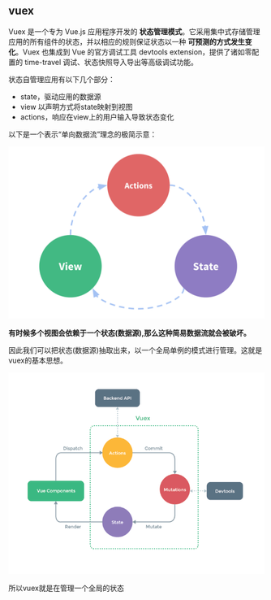 ## vuex
Vuex 是一个专为 Vue.js 应用程序开发的 **状态管理模式**。它采用集中式存储管理应用的所有组件的状态，并以相应的规则保证状态以一种 **可预测的方式发生变化**。Vuex 也集成到 Vue 的官方调试工具 devtools extension，提供了诸如零配置的 time-travel 调试、状态快照导入导出等高级调试功能。

状态自管理应用有以下几个部分：

 - state，驱动应用的数据源
 - view 以声明方式将state映射到视图
 - actions，响应在view上的用户输入导致状态变化

以下是一个表示“单向数据流”理念的极简示意：

![](image/vuex0.png)

**有时候多个视图会依赖于一个状态(数据源),那么这种简易数据流就会被破坏。**

因此我们可以把状态(数据源)抽取出来，以一个全局单例的模式进行管理。这就是vuex的基本思想。

![](image/vuex1.png)

所以vuex就是在管理一个全局的状态
